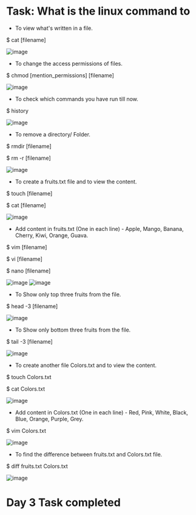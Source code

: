 
# Task: What is the linux command to

- To view what's written in a file.

$ cat [filename]

![image](https://user-images.githubusercontent.com/117350787/226912780-a7946550-9fe6-4bcf-8fda-312b14d31642.png)

- To change the access permissions of files.
  
$ chmod [mention_permissions] [filename]

![image](https://user-images.githubusercontent.com/117350787/226914142-f795f130-f325-45d1-bdcb-21535ab550db.png)

- To check which commands you have run till now.
  
$ history
  
![image](https://user-images.githubusercontent.com/117350787/226914552-56fd16ed-77c9-447c-af9e-e15813b51d7b.png)

- To remove a directory/ Folder.

$ rmdir [filename]

$ rm -r [filename]
  
![image](https://user-images.githubusercontent.com/117350787/226915311-bfbd1c87-d7a1-4e7a-b062-0cfded240616.png)

- To create a fruits.txt file and to view the content.

$ touch [filename]

$ cat [filename]
  
![image](https://user-images.githubusercontent.com/117350787/226916059-c33a5181-681c-4880-9033-044baa168178.png)

- Add content in fruits.txt (One in each line) - Apple, Mango, Banana, Cherry, Kiwi, Orange, Guava.

$ vim [filename]
  
$ vi [filename]
  
$ nano [filename]
  
![image](https://user-images.githubusercontent.com/117350787/226917915-c91ea3f3-6734-4c91-a2cd-095d3b785259.png)
![image](https://user-images.githubusercontent.com/117350787/226918812-49de5904-0f73-4483-9205-51fcb17d2911.png)

- To Show only top three fruits from the file.
  
$ head -3 [filename]
  
![image](https://user-images.githubusercontent.com/117350787/226919026-3e87e606-c250-4478-b1ad-70ce45b3eb33.png)

- To Show only bottom three fruits from the file.

$ tail -3 [filename]
  
![image](https://user-images.githubusercontent.com/117350787/226919298-93be2514-874a-4454-8646-48d8286b136b.png)

- To create another file Colors.txt and to view the content.

$ touch Colors.txt

$ cat Colors.txt
  
![image](https://user-images.githubusercontent.com/117350787/226920028-484a94b1-83df-4ba9-bae9-360f443acbb7.png)

- Add content in Colors.txt (One in each line) - Red, Pink, White, Black, Blue, Orange, Purple, Grey.

$ vim Colors.txt
  
![image](https://user-images.githubusercontent.com/117350787/226921285-1db7b087-9b83-49f3-b5cc-c7cad8b973f0.png)

- To find the difference between fruits.txt and Colors.txt file.
  
$ diff fruits.txt Colors.txt
  
![image](https://user-images.githubusercontent.com/117350787/226921996-a63b3430-7c9e-49fb-b3c1-92fa87adfd40.png)

# Day 3 Task completed
